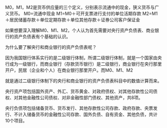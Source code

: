 M0，M1，M2是货币供应量的三个定义，分别表示流通中的现金，狭义货币与广义货币。
M0=流通中现金
M1=M0＋可开支票进行支付的单位活期存款
M2=M1＋居民储蓄存款＋单位定期存款＋单位其他存款＋证券公司客户保证金

如果想要深入理解M0、M1、M2，个人认为首先需要对央行资产负债表、商业银行的资产负债表有个基础的认识。

为什么要了解央行和商业银行的资产负债表呢？

因为我国银行体系实行的是二级银行体制，所谓二级银行体制，就是一个国家由央行成为一级银行，而商业银行（存款货币银行）是二级银行，商业银行在央行那里开户，民居（企业和个人）在商业银行那里开户。而M0、M1、M2

就是通过二级银行体制下的央行和商业银行的资产负债表科目中的数值计算而来。

央行资产项包括国外资产、外汇、货币黄金、对政府债权、对其他存款性公司债权、对其他金融性公司债权、对非金融性部门债权、其他资产，共8项。

央行负债项包括储备货币、货币发行、其他存款性公司存款、政府存款、央票发行、不计入储备货币的金融性公司存款、国外负债、自有资金、其他负债，共计10个项目。
